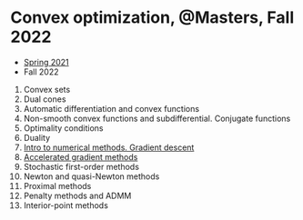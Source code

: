 # Convex optimization, @Masters, Fall 2022

- [Spring 2021](./Spring2021/)
- Fall 2022

1. Convex sets
2. Dual cones
3. Automatic differentiation and convex functions
4. Non-smooth convex functions and subdifferential. Conjugate functions
6. Optimality conditions
7. Duality
8. [Intro to numerical methods. Gradient descent](./Fall2022/seminar7/grad_descent.ipynb)
9. [Accelerated gradient methods](./Fall2022/seminar8/accelerated_grad_methods.ipynb)
10. Stochastic first-order methods
11. Newton and quasi-Newton methods
12. Proximal methods
13. Penalty methods and ADMM
14. Interior-point methods
